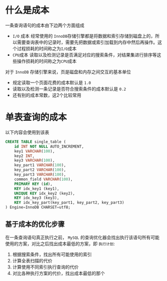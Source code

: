 # 什么是成本
一条查询语句的成本由下边两个方面组成
- `I/O` 成本
    经常使用的 `InnoDB`存储引擎都是将数据和索引存储到磁盘上的，所以需要查询表中的记录时，需要先把数据或索引加载到内存中然后再操作。这个过程损耗的时间称之为`I/O`成本
- `CPU`成本
    读取以及检测记录是否满足对应的搜索条件，对结果集进行排序等这些操作损耗的时间称之为`CPU`成本

对于 `InnoDB` 存储引擎来说，页是磁盘和内存之间交互的基本单位
- 规定读取一个页面花费的成本默认是 `1.0`
- 读取以及检测一条记录是否符合搜索条件的成本默认是 `0.2`
- 还有别的成本常数，这2个比较常用


# 单表查询的成本
以下内容会使用到该表
```sql
CREATE TABLE single_table (
    id INT NOT NULL AUTO_INCREMENT,
    key1 VARCHAR(100),
    key2 INT,
    key3 VARCHAR(100),
    key_part1 VARCHAR(100),
    key_part2 VARCHAR(100),
    key_part3 VARCHAR(100),
    common_field VARCHAR(100),
    PRIMARY KEY (id),
    KEY idx_key1 (key1),
    UNIQUE KEY idx_key2 (key2),
    KEY idx_key3 (key3),
    KEY idx_key_part(key_part1, key_part2, key_part3)
) Engine=InnoDB CHARSET=utf8;
```

## 基于成本的优化步骤

在一条查询语句真正执行之前， `MySQL` 的查询优化器会找出执行该语句所有可能使用的方案，对比之后找出成本最低的方案，即 `执行计划`:
1. 根据搜索条件，找出所有可能使用的索引
2. 计算全表扫描的代价
3. 计算使用不同索引执行查询的代价
4. 对比各种执行方案的代价，找出成本最低的那个

